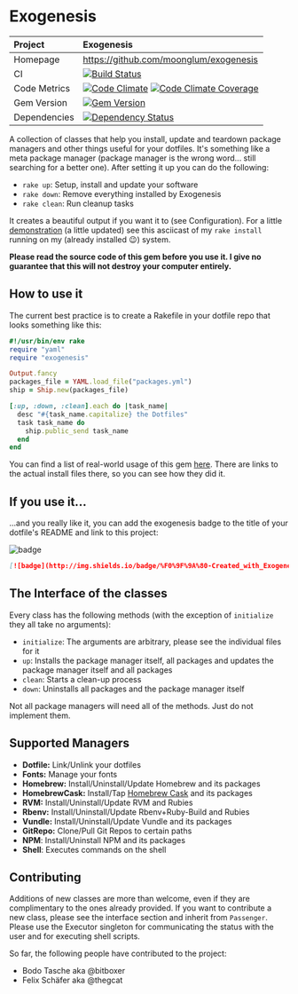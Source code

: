 # Exogenesis

| Project         | Exogenesis
|:----------------|:--------------------------------------------------
| Homepage        | https://github.com/moonglum/exogenesis
| CI              | [![Build Status](http://img.shields.io/travis/moonglum/exogenesis.svg)](http://travis-ci.org/moonglum/exogenesis)
| Code Metrics    | [![Code Climate](http://img.shields.io/codeclimate/github/moonglum/exogenesis.svg)](https://codeclimate.com/github/moonglum/exogenesis) [![Code Climate Coverage](http://img.shields.io/codeclimate/coverage/github/moonglum/exogenesis.svg)](https://codeclimate.com/github/moonglum/exogenesis)
| Gem Version     | [![Gem Version](http://img.shields.io/gem/v/exogenesis.svg)](http://rubygems.org/gems/exogenesis)
| Dependencies    | [![Dependency Status](http://img.shields.io/gemnasium/moonglum/exogenesis.svg)](https://gemnasium.com/moonglum/exogenesis)


A collection of classes that help you install, update and teardown package managers and other things useful for your dotfiles. It's something like a meta package manager (package manager is the wrong word... still searching for a better one). After setting it up you can do the following:

* `rake up`: Setup, install and update your software
* `rake down`: Remove everything installed by Exogenesis
* `rake clean`: Run cleanup tasks

It creates a beautiful output if you want it to (see Configuration). For a little [demonstration](http://ascii.io/a/2491) (a little updated) see this asciicast of my `rake install` running on my (already installed :wink:) system.

**Please read the source code of this gem before you use it. I give no guarantee that this will not destroy your computer entirely.**

## How to use it

The current best practice is to create a Rakefile in your dotfile repo that looks something like this:

```ruby
#!/usr/bin/env rake
require "yaml"
require "exogenesis"

Output.fancy
packages_file = YAML.load_file("packages.yml")
ship = Ship.new(packages_file)

[:up, :down, :clean].each do |task_name|
  desc "#{task_name.capitalize} the Dotfiles"
  task task_name do
    ship.public_send task_name
  end
end
```

You can find a list of real-world usage of this gem [here](https://github.com/moonglum/exogenesis/wiki/List-of-Users). There are links to the actual install files there, so you can see how they did it.

## If you use it...

...and you really like it, you can add the exogenesis badge to the title of your dotfile's README and link to this project:

![badge](http://img.shields.io/badge/%F0%9F%9A%80-Created_with_Exogenesis-be1d77.svg)

```markdown
[![badge](http://img.shields.io/badge/%F0%9F%9A%80-Created_with_Exogenesis-be1d77.svg)](https://github.com/moonglum/exogenesis)
```

## The Interface of the classes

Every class has the following methods (with the exception of `initialize` they all take no arguments):

* `initialize`: The arguments are arbitrary, please see the individual files for it
* `up`: Installs the package manager itself, all packages and updates the package manager itself and all packages
* `clean`: Starts a clean-up process
* `down`: Uninstalls all packages and the package manager itself

Not all package managers will need all of the methods. Just do not implement them.

## Supported Managers

* **Dotfile:** Link/Unlink your dotfiles
* **Fonts:** Manage your fonts
* **Homebrew:** Install/Uninstall/Update Homebrew and its packages
* **HomebrewCask:** Install/Tap [Homebrew Cask](http://caskroom.io) and its packages
* **RVM:** Install/Uninstall/Update RVM and Rubies
* **Rbenv:** Install/Uninstall/Update Rbenv+Ruby-Build and Rubies
* **Vundle:** Install/Uninstall/Update Vundle and its packages
* **GitRepo:** Clone/Pull Git Repos to certain paths
* **NPM**: Install/Uninstall NPM and its packages
* **Shell**: Executes commands on the shell

## Contributing

Additions of new classes are more than welcome, even if they are complimentary to the ones already provided. If you want to contribute a new class, please see the interface section and inherit from `Passenger`. Please use the Executor singleton for communicating the status with the user and for executing shell scripts.

So far, the following people have contributed to the project:

* Bodo Tasche aka @bitboxer
* Felix Schäfer aka @thegcat
